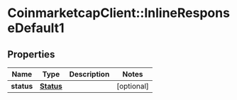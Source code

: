 # CoinmarketcapClient::InlineResponseDefault1

## Properties
Name | Type | Description | Notes
------------ | ------------- | ------------- | -------------
**status** | [**Status**](Status.md) |  | [optional] 


